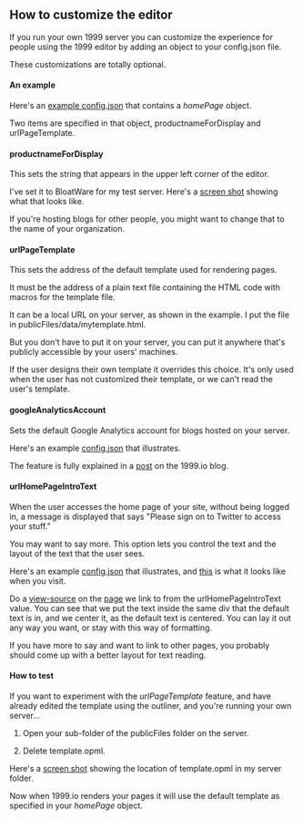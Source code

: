 ## How to customize the editor

If you run your own 1999 server you can customize the experience for people using the 1999 editor by adding an object to your config.json file.

These customizations are totally optional. 

#### An example

Here's an <a href="https://gist.github.com/scripting/9e3ac0cb4c17d0ae566d3ce240b4d81e">example config.json</a> that contains a <i>homePage</i> object. 

Two items are specified in that object, productnameForDisplay and urlPageTemplate. 

#### productnameForDisplay

This sets the string that appears in the upper left corner of the editor. 

I've set it to BloatWare for my test server. Here's a <a href="http://scripting.com/2016/05/13/bloatwareblog.png">screen shot</a> showing what that looks like.

If you're hosting blogs for other people, you might want to change that to the name of your organization.

#### urlPageTemplate

This sets the address of the default template used for rendering pages. 

It must be the address of a plain text file containing the HTML code with macros for the template file. 

It can be a local URL on your server, as shown in the example. I put the file in publicFiles/data/mytemplate.html.

But you don't have to put it on your server, you can put it anywhere that's publicly accessible by your users' machines. 

If the user designs their own template it overrides this choice. It's only used when the user has not customized their template, or we can't read the user's template. 

#### googleAnalyticsAccount

Sets the default Google Analytics account for blogs hosted on your server. 

Here's an example <a href="https://gist.github.com/scripting/8e4bd45ddd8bc253d0259e299ea4598b">config.json</a> that illustrates.

The feature is fully explained in a <a href="http://my.1999.io/users/1999io/2016/08/10/settingTheGoogleAnalyticsId.html">post</a> on the 1999.io blog.

#### urlHomePageIntroText

When the user accesses the home page of your site, without being logged in, a message is displayed that says "Please sign on to Twitter to access your stuff."

You may want to say more. This option lets you control the text and the layout of the text that the user sees.

Here's an example <a href="https://gist.github.com/scripting/9e944c85d43c3e8ce1984709ef9d7bea">config.json</a> that illustrates, and <a href="http://scripting.com/2016/09/17/exampleScreen.png">this</a> is what it looks like when you visit.

Do a <a href="view-source:http://fargo.io/code/storage/homepageintrotext.html">view-source</a> on the <a href="http://fargo.io/code/storage/homepageintrotext.html">page</a> we link to from the urlHomePageIntroText value. You can see that we put the text inside the same div that the default text is in, and we center it, as the default text is centered. You can lay it out any way you want, or stay with this way of formatting. 

If you have more to say and want to link to other pages, you probably should come up with a better layout for text reading.

#### How to test

If you want to experiment with the <i>urlPageTemplate</i> feature, and have already edited the template using the outliner, and you're running your own server...

1. Open your sub-folder of the publicFiles folder on the server. 

2. Delete template.opml. 

Here's a <a href="http://scripting.com/2016/05/13/whereTemplateIs.png">screen shot</a> showing the location of template.opml in my server folder.

Now when 1999.io renders your pages it will use the default template as specified in your <i>homePage</i> object. 

